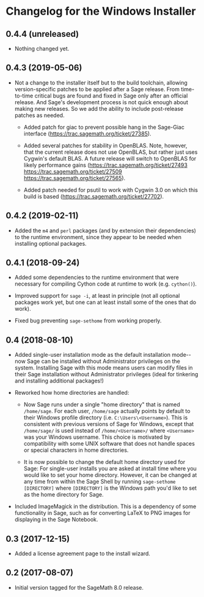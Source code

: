 Changelog for the Windows Installer
===================================

0.4.4 (unreleased)
------------------

* Nothing changed yet.


0.4.3 (2019-05-06)
------------------

* Not a change to the installer itself but to the build toolchain, allowing
  version-specific patches to be applied after a Sage release.  From
  time-to-time critical bugs are found and fixed in Sage only after an
  official release.  And Sage's development process is not quick enough
  about making new releases.  So we add the ability to include post-release
  patches as needed.

  * Added patch for giac to prevent possible hang in the Sage-Giac interface
    (https://trac.sagemath.org/ticket/27385).

  * Added several patches for stability in OpenBLAS.  Note, however, that
    the current release does not use OpenBLAS, but rather just uses
    Cygwin's default BLAS.  A future release will switch to OpenBLAS for
    likely performance gains (https://trac.sagemath.org/ticket/27493
    https://trac.sagemath.org/ticket/27509
    https://trac.sagemath.org/ticket/27565).

  * Added patch needed for psutil to work with Cygwin 3.0 on which this
    build is based (https://trac.sagemath.org/ticket/27702).


0.4.2 (2019-02-11)
------------------

* Added the `m4` and `perl` packages (and by extension their dependencies)
  to the runtime environment, since they appear to be needed when
  installing optional packages.


0.4.1 (2018-09-24)
------------------

* Added some dependencies to the runtime environment that were necessary
  for compiling Cython code at runtime to work (e.g. `cython()`).

* Improved support for `sage -i`, at least in principle (not all optional
  packages work yet, but one can at least install some of the ones that do
  work).

* Fixed bug preventing `sage-sethome` from working properly.


0.4 (2018-08-10)
----------------

* Added single-user installation mode as the default installation mode--now
  Sage can be installed without Administrator privileges on the system.
  Installing Sage with this mode means users can modify files in their Sage
  installation without Administrator privileges (ideal for tinkering and
  installing additional packages!)

* Reworked how home directories are handled:

  * Now Sage runs under a single "home directory" that is named
    `/home/sage`.  For each user, `/home/sage` actually points by default to
    their Windows profile directory (i.e. `C:\Users\<Username>`).  This is
    consistent with previous versions of Sage for Windows, except that
    `/home/sage/` is used instead of `/home/<Username>/` where `<Username>`
    was your Windows username.  This choice is motivated by compatibility
    with some UNIX software that does not handle spaces or special
    characters in home directories.

  * It is now possible to change the default home directory used for Sage:
    For single-user installs you are asked at install time where you would
    like to set your home directory.  However, it can be changed at any time
    from within the Sage Shell by running `sage-sethome [DIRECTORY]` where
    `[DIRECTORY]` is the Windows path you'd like to set as the home
    directory for Sage.

* Included ImageMagick in the distribution.  This is a dependency of some
  functionality in Sage, such as for converting LaTeX to PNG images for
  displaying in the Sage Notebook.


0.3 (2017-12-15)
----------------

* Added a license agreement page to the install wizard.


0.2 (2017-08-07)
----------------

* Initial version tagged for the SageMath 8.0 release.
